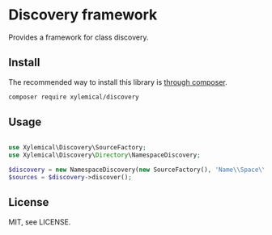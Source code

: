 # Discovery framework

Provides a framework for class discovery.

## Install

The recommended way to install this library is [through composer](http://getcomposer.org).

```sh
composer require xylemical/discovery
```

## Usage

```php

use Xylemical\Discovery\SourceFactory;
use Xylemical\Discovery\Directory\NamespaceDiscovery;

$discovery = new NamespaceDiscovery(new SourceFactory(), 'Name\\Space\\Location', 'path/to/classes');
$sources = $discovery->discover();

```

## License

MIT, see LICENSE.
